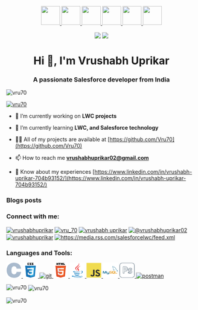 <p align="center">
  

  <a title="DEV.to" href="https://dev.to/">
    <img src="https://cdn3.iconfinder.com/data/icons/logos-and-brands-adobe/512/84_Dev-512.png" width="50" height="50" />
  </a>
  <a title="Instagram" href="https://instagram.com/">
    <img src="https://cdn4.iconfinder.com/data/icons/social-media-and-logos-11/32/Logo_Instagram-512.png" width="50" height="50" />
  </a>
  <a title="Email" href="mailto:vrushabhuprikar02@gmail.com">
    <img src="https://cdn4.iconfinder.com/data/icons/social-media-and-logos-11/32/Logo_Gmail_envelope_letter_email-512.png" width="50" height="50" />
  </a>
  <a title="Twitter" href="https://twitter.com/">
    <img src="https://cdn4.iconfinder.com/data/icons/social-media-and-logos-11/32/Logo_Twitter_bird-512.png" width="50" height="50" />
  </a>
  <a title="Telegram" href="https://t.me/">
    <img src="https://cdn4.iconfinder.com/data/icons/social-media-and-logos-11/32/Logo_telegram_Airplane_Air_plane_paper_airplane-22-512.png" width="50" height="50" />
  </a>
  <a title="LinkedIn" href="https://linkedin.com/in/">
    <img src="https://cdn4.iconfinder.com/data/icons/social-media-and-logos-11/32/Logo_LinkedIn-512.png" width="50" height="50" />
  </a>
  <br/>
  <br/>
  <img src="https://github-readme-stats.vercel.app/api?username=vru70&count_private=true&show_icons=true" height="170px">
  <img src="https://github-readme-stats.vercel.app/api/top-langs/?username=vru70&layout=compact" height="170px">
</p>


<h1 align="center">Hi 👋, I'm Vrushabh Uprikar</h1>
<h3 align="center">A passionate Salesforce developer from India</h3>

<p align="left"> <img src="https://komarev.com/ghpvc/?username=vru70&label=Profile%20views&color=0e75b6&style=flat" alt="vru70" /> </p>

<p align="left"> <a href="https://github.com/ryo-ma/github-profile-trophy"><img src="https://github-profile-trophy.vercel.app/?username=vru70" alt="vru70" /></a> </p>

- 🔭 I’m currently working on **LWC projects**

- 🌱 I’m currently learning **LWC, and Salesforce technology**

- 👨‍💻 All of my projects are available at [https://github.com/Vru70](https://github.com/Vru70)

- 📫 How to reach me **vrushabhuprikar02@gmail.com**

- 📄 Know about my experiences [https://www.linkedin.com/in/vrushabh-uprikar-704b93152/](https://www.linkedin.com/in/vrushabh-uprikar-704b93152/)

### Blogs posts
<!-- BLOG-POST-LIST:START -->
<!-- BLOG-POST-LIST:END -->

<h3 align="left">Connect with me:</h3>
<p align="left">
<a href="https://dev.to/vrushabhuprikar" target="blank"><img align="center" src="https://cdn.jsdelivr.net/npm/simple-icons@3.0.1/icons/dev-dot-to.svg" alt="vrushabhuprikar" height="30" width="40" /></a>
<a href="https://twitter.com/vru_70" target="blank"><img align="center" src="https://raw.githubusercontent.com/rahuldkjain/github-profile-readme-generator/neutral-icons/src/images/icons/Social/twitter.svg" alt="vru_70" height="30" width="40" /></a>
<a href="https://linkedin.com/in/vrushabh uprikar" target="blank"><img align="center" src="https://raw.githubusercontent.com/rahuldkjain/github-profile-readme-generator/neutral-icons/src/images/icons/Social/linked-in-alt.svg" alt="vrushabh uprikar" height="30" width="40" /></a>
<a href="https://medium.com/@vrushabhuprikar02" target="blank"><img align="center" src="https://raw.githubusercontent.com/rahuldkjain/github-profile-readme-generator/neutral-icons/src/images/icons/Social/medium.svg" alt="@vrushabhuprikar02" height="30" width="40" /></a>
<a href="https://www.hackerrank.com/vrushabhuprikar" target="blank"><img align="center" src="https://raw.githubusercontent.com/rahuldkjain/github-profile-readme-generator/neutral-icons/src/images/icons/Social/hackerrank.svg" alt="vrushabhuprikar" height="30" width="40" /></a>
<a href="/https://media.rss.com/salesforcelwc/feed.xml" target="blank"><img align="center" src="https://raw.githubusercontent.com/rahuldkjain/github-profile-readme-generator/neutral-icons/src/images/icons/Social/rss.svg" alt="https://media.rss.com/salesforcelwc/feed.xml" height="30" width="40" /></a>
</p>

<h3 align="left">Languages and Tools:</h3>
<p align="left"> <a href="https://www.cprogramming.com/" target="_blank"> <img src="https://raw.githubusercontent.com/devicons/devicon/master/icons/c/c-original.svg" alt="c" width="40" height="40"/> </a> <a href="https://www.w3schools.com/css/" target="_blank"> <img src="https://raw.githubusercontent.com/devicons/devicon/master/icons/css3/css3-original-wordmark.svg" alt="css3" width="40" height="40"/> </a> <a href="https://git-scm.com/" target="_blank"> <img src="https://www.vectorlogo.zone/logos/git-scm/git-scm-icon.svg" alt="git" width="40" height="40"/> </a> <a href="https://www.w3.org/html/" target="_blank"> <img src="https://raw.githubusercontent.com/devicons/devicon/master/icons/html5/html5-original-wordmark.svg" alt="html5" width="40" height="40"/> </a> <a href="https://www.java.com" target="_blank"> <img src="https://raw.githubusercontent.com/devicons/devicon/master/icons/java/java-original.svg" alt="java" width="40" height="40"/> </a> <a href="https://developer.mozilla.org/en-US/docs/Web/JavaScript" target="_blank"> <img src="https://raw.githubusercontent.com/devicons/devicon/master/icons/javascript/javascript-original.svg" alt="javascript" width="40" height="40"/> </a> <a href="https://www.mysql.com/" target="_blank"> <img src="https://raw.githubusercontent.com/devicons/devicon/master/icons/mysql/mysql-original-wordmark.svg" alt="mysql" width="40" height="40"/> </a> <a href="https://www.photoshop.com/en" target="_blank"> <img src="https://raw.githubusercontent.com/devicons/devicon/master/icons/photoshop/photoshop-line.svg" alt="photoshop" width="40" height="40"/> </a> <a href="https://postman.com" target="_blank"> <img src="https://www.vectorlogo.zone/logos/getpostman/getpostman-icon.svg" alt="postman" width="40" height="40"/> </a> </p>

<p><img align="left" src="https://github-readme-stats.vercel.app/api/top-langs?username=vru70&show_icons=true&locale=en&layout=compact" alt="vru70" /></p>

<p>&nbsp;<img align="center" src="https://github-readme-stats.vercel.app/api?username=vru70&show_icons=true&locale=en" alt="vru70" /></p>

<p><img align="center" src="https://github-readme-streak-stats.herokuapp.com/?user=vru70&" alt="vru70" /></p>
